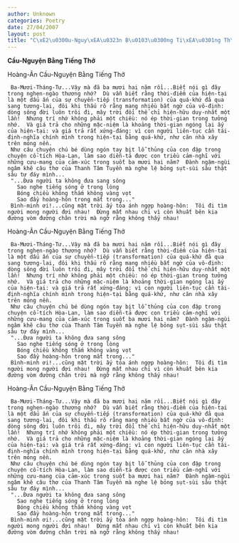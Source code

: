 ```yaml
---
author: Unknown
categories: Poetry
date: 27/04/2007
layout: post
title: "C\xE2\u0300u-Nguy\xEA\u0323n B\u0103\u0300ng Ti\xEA\u0301ng Th\u01A1\u0309"
---
```


**Cầu-Nguyện Bằng Tiếng Thở**

Hoàng-Ân
Cầu-Nguyện Bằng Tiếng Thở

     Ba-Mươi-Tháng-Tư...Vậy mà đã ba mươi hai năm rồi...Biết nói gì đây trong nghẹn-ngào thương nhớ?  Dù vẫn biết rằng thời-điểm của hiện-tại là một dấu ấn của sự chuyển-tiếp (transformation) của quá-khứ đã qua sang tương-lai, đôi khi thấu rõ rằng mang nhiều bất ngờ của vô-định: dòng sông đời luôn trôi đi, mây trời đổi thể chỉ hiện-hữu duy-nhất một lần!  Nhưng trí nhớ không phải một chiều: nó ép thời-gian trong tưởng nhớ.  Và giá trả cho những mặc-niệm là khoảng thời-gian ngóng lại ấy của hiện-tại: và giá trả rất xứng-đáng: vì con người liên-tục cần tái-định-nghĩa chính mình trong hiện-tại bằng quá-khứ, như căn nhà xây trên móng nền.
     Như câu chuyện chú bé dùng ngón tay bịt lỗ thủng của con đập trong chuyện cổ-tích Hòa-Lan, làm sao diễn-tả được con triều cảm-nghĩ với những cưu-mang của cảm-xúc trong suốt ba mươi hai năm?  Đành ngậm-ngùi ngâm khẽ câu thơ của Thanh Tâm Tuyền mà nghe lệ bỏng sụt-sùi sâu thật sâu tự đáy mình...
     "...Đưa người ta không đưa sang sông
       Sao nghe tiếng sóng ở trong lòng
       Bóng chiều không thắm không vàng vọt
       Sao đầy hoàng-hôn trong mắt trong..."
     Bình-minh ơi!...cũng mặt trời ấy tỏa ánh ngợp hoàng-hôn:  Tôi đi tìm người mong người đợi nhau!  Đừng mất nhau chỉ vì còn khuất bên kia đường vòm đường chân trời mà ngỡ rằng không thấy nhau!

Hoàng-Ân
Cầu-Nguyện Bằng Tiếng Thở

     Ba-Mươi-Tháng-Tư...Vậy mà đã ba mươi hai năm rồi...Biết nói gì đây trong nghẹn-ngào thương nhớ?  Dù vẫn biết rằng thời-điểm của hiện-tại là một dấu ấn của sự chuyển-tiếp (transformation) của quá-khứ đã qua sang tương-lai, đôi khi thấu rõ rằng mang nhiều bất ngờ của vô-định: dòng sông đời luôn trôi đi, mây trời đổi thể chỉ hiện-hữu duy-nhất một lần!  Nhưng trí nhớ không phải một chiều: nó ép thời-gian trong tưởng nhớ.  Và giá trả cho những mặc-niệm là khoảng thời-gian ngóng lại ấy của hiện-tại: và giá trả rất xứng-đáng: vì con người liên-tục cần tái-định-nghĩa chính mình trong hiện-tại bằng quá-khứ, như căn nhà xây trên móng nền.
     Như câu chuyện chú bé dùng ngón tay bịt lỗ thủng của con đập trong chuyện cổ-tích Hòa-Lan, làm sao diễn-tả được con triều cảm-nghĩ với những cưu-mang của cảm-xúc trong suốt ba mươi hai năm?  Đành ngậm-ngùi ngâm khẽ câu thơ của Thanh Tâm Tuyền mà nghe lệ bỏng sụt-sùi sâu thật sâu tự đáy mình...
     "...Đưa người ta không đưa sang sông
       Sao nghe tiếng sóng ở trong lòng
       Bóng chiều không thắm không vàng vọt
       Sao đầy hoàng-hôn trong mắt trong..."
     Bình-minh ơi!...cũng mặt trời ấy tỏa ánh ngợp hoàng-hôn:  Tôi đi tìm người mong người đợi nhau!  Đừng mất nhau chỉ vì còn khuất bên kia đường vòm đường chân trời mà ngỡ rằng không thấy nhau!

Hoàng-Ân
Cầu-Nguyện Bằng Tiếng Thở

     Ba-Mươi-Tháng-Tư...Vậy mà đã ba mươi hai năm rồi...Biết nói gì đây trong nghẹn-ngào thương nhớ?  Dù vẫn biết rằng thời-điểm của hiện-tại là một dấu ấn của sự chuyển-tiếp (transformation) của quá-khứ đã qua sang tương-lai, đôi khi thấu rõ rằng mang nhiều bất ngờ của vô-định: dòng sông đời luôn trôi đi, mây trời đổi thể chỉ hiện-hữu duy-nhất một lần!  Nhưng trí nhớ không phải một chiều: nó ép thời-gian trong tưởng nhớ.  Và giá trả cho những mặc-niệm là khoảng thời-gian ngóng lại ấy của hiện-tại: và giá trả rất xứng-đáng: vì con người liên-tục cần tái-định-nghĩa chính mình trong hiện-tại bằng quá-khứ, như căn nhà xây trên móng nền.
     Như câu chuyện chú bé dùng ngón tay bịt lỗ thủng của con đập trong chuyện cổ-tích Hòa-Lan, làm sao diễn-tả được con triều cảm-nghĩ với những cưu-mang của cảm-xúc trong suốt ba mươi hai năm?  Đành ngậm-ngùi ngâm khẽ câu thơ của Thanh Tâm Tuyền mà nghe lệ bỏng sụt-sùi sâu thật sâu tự đáy mình...
     "...Đưa người ta không đưa sang sông
       Sao nghe tiếng sóng ở trong lòng
       Bóng chiều không thắm không vàng vọt
       Sao đầy hoàng-hôn trong mắt trong..."
     Bình-minh ơi!...cũng mặt trời ấy tỏa ánh ngợp hoàng-hôn:  Tôi đi tìm người mong người đợi nhau!  Đừng mất nhau chỉ vì còn khuất bên kia đường vòm đường chân trời mà ngỡ rằng không thấy nhau!
